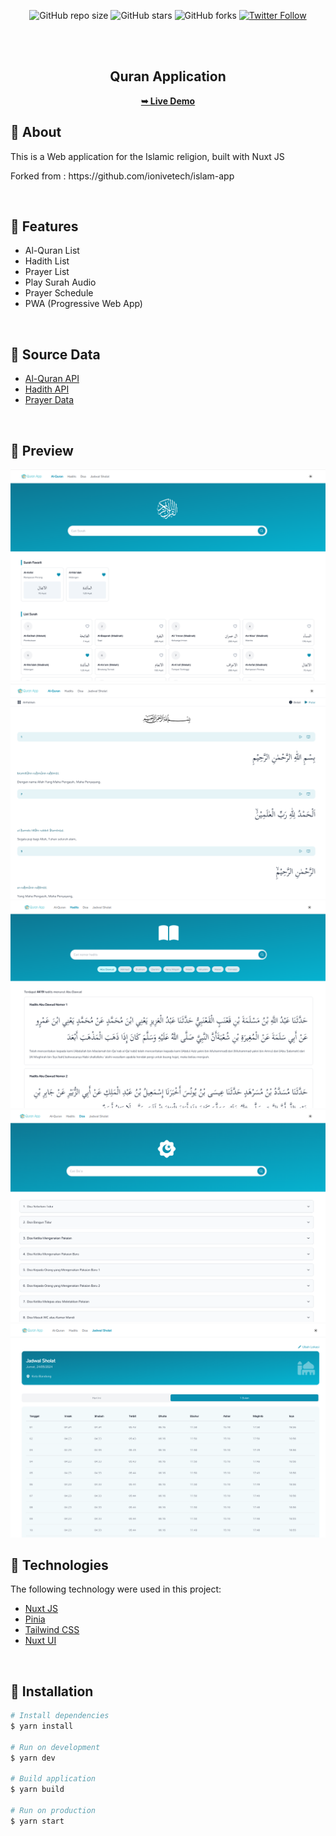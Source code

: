 <div align="center">
  
  ![GitHub repo size](https://img.shields.io/github/repo-size/andycungkrinx91/quran-app)
  ![GitHub stars](https://img.shields.io/github/stars/andycungkrinx91/quran-app?style=social)
  ![GitHub forks](https://img.shields.io/github/forks/andycungkrinx91/quran-app?style=social)
  [![Twitter Follow](https://img.shields.io/twitter/follow/AndyCungkrinx?style=social)](https://twitter.com/intent/follow?screen_name=AndyCungkrinx)

  <br />
  <br />

  <h2 align="center">Quran Application</h2>

<a href="https://quran-app.vercel.app/"><strong>➥ Live Demo</strong></a>

</div>

## :dart: About

<p>This is a Web application for the Islamic religion, built with Nuxt JS</p>
<p> Forked from : https://github.com/ionivetech/islam-app</p>

<br>

## :gem: Features

- Al-Quran List
- Hadith List
- Prayer List
- Play Surah Audio
- Prayer Schedule
- PWA (Progressive Web App)

<br>

## :floppy_disk: Source Data

- [Al-Quran API](https://equran.id/apidev)
- [Hadith API](https://equran.id/apidev)
- [Prayer Data](https://github.com/andycungkrinx91/quran-app/blob/main/assets/file/doa-harian.json)

<br>

## :art: Preview

<img src="https://github.com/andycungkrinx91/quran-app/blob/main/public/screenshot/alquran-list.png" alt="alquran-list" />

<img src="https://github.com/andycungkrinx91/quran-app/blob/main/public/screenshot/alquran-detail.png" alt="alquran-detail" />

<img src="https://github.com/andycungkrinx91/quran-app/blob/main/public/screenshot/hadith-list.png" alt="hadith-list" />

<img src="https://github.com/andycungkrinx91/quran-app/blob/main/public/screenshot/prayer-list.png" alt="prayer-list" />

<img src="https://github.com/andycungkrinx91/quran-app/blob/main/public/screenshot/prayer-schedule.png" alt="prayer-schedule" />

<br>

## :rocket: Technologies

The following technology were used in this project:

- [Nuxt JS](https://nuxt.com/)
- [Pinia](https://pinia.vuejs.org/)
- [Tailwind CSS](https://tailwindcss.com/)
- [Nuxt UI](https://ui.nuxt.com/)

<br>

## :checkered_flag: Installation

```bash
# Install dependencies
$ yarn install

# Run on development
$ yarn dev

# Build application
$ yarn build

# Run on production
$ yarn start
```
